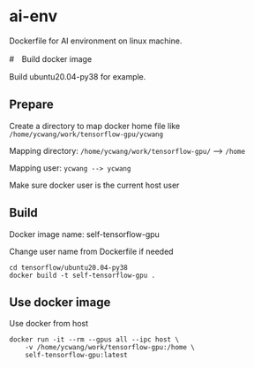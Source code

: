 # ai-env

Dockerfile for AI environment on linux machine.

#　Build docker image

Build ubuntu20.04-py38 for example.

## Prepare

Create a directory to map docker home file like `/home/ycwang/work/tensorflow-gpu/ycwang`

Mapping directory:  `/home/ycwang/work/tensorflow-gpu/` -->  `/home`

Mapping user: `ycwang --> ycwang` 

Make sure docker user is the current host user

## Build 

Docker image name: self-tensorflow-gpu

Change user name from Dockerfile if needed

```
cd tensorflow/ubuntu20.04-py38
docker build -t self-tensorflow-gpu .
```

## Use docker image

Use docker from host

```
docker run -it --rm --gpus all --ipc host \
    -v /home/ycwang/work/tensorflow-gpu:/home \
    self-tensorflow-gpu:latest
```
